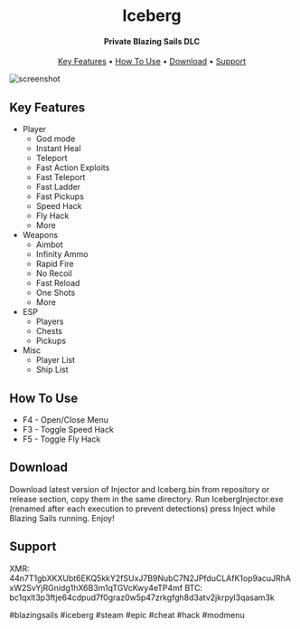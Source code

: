 
<h1 align="center">
  Iceberg
</h1>

<h4 align="center">Private Blazing Sails DLC</h4>

<p align="center">
  <a href="#key-features">Key Features</a> •
  <a href="#how-to-use">How To Use</a> •
  <a href="#download">Download</a> •
  <a href="#support">Support</a>
</p>

![screenshot](https://i.imgur.com/m4X6hFw.png)

## Key Features

* Player
  - God mode
  - Instant Heal
  - Teleport
  - Fast Action Exploits
  - Fast Teleport
  - Fast Ladder
  - Fast Pickups
  - Speed Hack
  - Fly Hack
  - More
* Weapons
  - Aimbot
  - Infinity Ammo
  - Rapid Fire
  - No Recoil
  - Fast Reload
  - One Shots
  - More
* ESP
  - Players
  - Chests
  - Pickups
* Misc
  - Player List
  - Ship List

## How To Use
* F4 - Open/Close Menu
* F3 - Toggle Speed Hack
* F5 - Toggle Fly Hack

## Download

Download latest version of Injector and Iceberg.bin from repository or release section, copy them in the same directory. Run IcebergInjector.exe (renamed after each execution to prevent detections) press Inject while Blazing Sails running. Enjoy!

## Support

XMR: 44n7T1gbXKXUbt6EKQ5kkY2fSUxJ7B9NubC7N2JPfduCLAfK1op9acuJRhAxW2SvYjRGnidg1hX6B3m1qTGVcKwy4eTP4mf
BTC: bc1qxlt3p3ftje64cdpud7f0graz0w5p47zrkgfgh8d3atv2jkrpyl3qasam3k


#blazingsails #iceberg #steam #epic #cheat #hack #modmenu